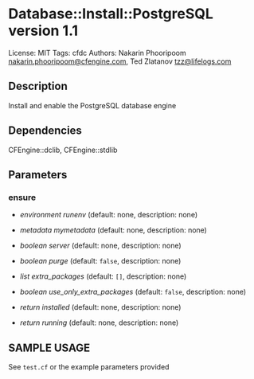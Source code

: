 # Database::Install::PostgreSQL version 1.1

License: MIT
Tags: cfdc
Authors: Nakarin Phooripoom <nakarin.phooripoom@cfengine.com>, Ted Zlatanov <tzz@lifelogs.com>

## Description
Install and enable the PostgreSQL database engine

## Dependencies
CFEngine::dclib, CFEngine::stdlib

## Parameters
### ensure
* _environment_ *runenv* (default: none, description: none)

* _metadata_ *mymetadata* (default: none, description: none)

* _boolean_ *server* (default: none, description: none)

* _boolean_ *purge* (default: `false`, description: none)

* _list_ *extra_packages* (default: `[]`, description: none)

* _boolean_ *use_only_extra_packages* (default: `false`, description: none)

* _return_ *installed* (default: none, description: none)

* _return_ *running* (default: none, description: none)


## SAMPLE USAGE
See `test.cf` or the example parameters provided

